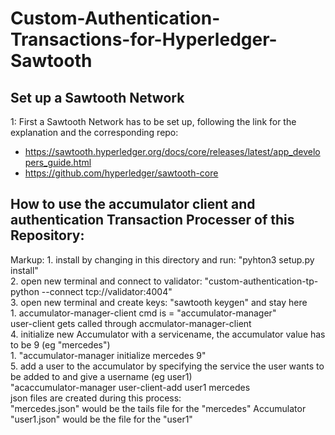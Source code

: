 # Custom-Authentication-Transactions-for-Hyperledger-Sawtooth
## Set up a Sawtooth Network
1: First a Sawtooth Network has to be set up, following the link for the explanation and the corresponding repo:
* https://sawtooth.hyperledger.org/docs/core/releases/latest/app_developers_guide.html
* https://github.com/hyperledger/sawtooth-core  
## How to use the accumulator client and authentication Transaction Processer of this Repository: 
Markup: 1. install by changing in this directory and run: "pyhton3 setup.py install"  
2. open new terminal and connect to validator: "custom-authentication-tp-python --connect tcp://validator:4004"  
3. open new terminal and create keys: "sawtooth keygen" and stay here  
    1. accumulator-manager-client cmd is = "accumulator-manager"  
user-client gets called through accmulator-manager-client  
4. initialize new Accumulator with a servicename, the accumulator value has to be 9 (eg "mercedes")  
  	1. "accumulator-manager initialize mercedes 9"  
5. add a user to the accumulator by specifying the service the user wants to be added to and give a username (eg user1)  
"acaccumulator-manager user-client-add user1 mercedes  
json files are created during this process:  
"mercedes.json" would be the tails file for the "mercedes" Accumulator  
"user1.json" would be the file for the "user1" 
